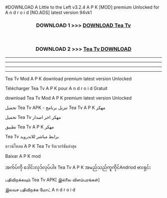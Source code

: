 #DOWNLOAD A Little to the Left v3.2.4 A P K [MOD] premium Unlocked for A n d r o i d [NO.ADS] latest version 94vk1 



<div align="center">

<h3>DOWNLOAD 1 >>> <a href="https://downloadmod1.web.app/?judul=Tea Tv ">DOWNLOAD Tea Tv </a></h3><br>

<h3>DOWNLOAD 2 >>> <a href="https://downloadmod1.web.app/?judul=Tea Tv ">Tea Tv  DOWNLOAD </a></h3>

</div>


----------------------------------------------------------

----------------------------------------------------------

----------------------------------------------------------

----------------------------------------------------------


Tea Tv  Mod A P K download premium latest version Unlocked

Télécharger Tea Tv  A P K pour A n d r o i d Gratuit

download Tea Tv  Mod A P K premium latest version Unlocked

تحميل Tea Tv  APK - تنزيل برنامج Tea Tv  A P K مهكر

تحميل Tea Tv  مهكر اخر اصدار

تطبيق Tea Tv  A P K مهكر

Tea Tv  برابط مباشر للاندرويد

ดาวน์โหลด A P K Tea Tv  รับเวอร์ชันล่าสุด

Baixar A P K mod

အက်ပ်ကို ဒေါင်းလုဒ်လုပ်ပါ။ Tea Tv  A P K အမည်သည်ကူကိုင်Andriod ဗားရှင်း

பதிவிறக்கவும் Tea Tv  APK[ இல்லை விளம்பரங்கள்] 
 
இலவச பதிவிறக்க மோட் A n d r o i d



